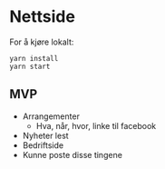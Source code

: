 # Nettside 



For å kjøre lokalt: 

```shell
yarn install
yarn start 

```

## MVP

- Arrangementer 
   - Hva, når, hvor, linke til facebook
- Nyheter lest
- Bedriftside 
- Kunne poste disse tingene
